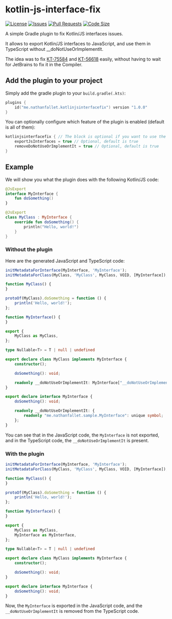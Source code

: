 # kotlin-js-interface-fix

[![License](https://img.shields.io/github/license/nathanfallet/kotlin-js-interface-fix)](LICENSE)
[![Issues](https://img.shields.io/github/issues/nathanfallet/kotlin-js-interface-fix)]()
[![Pull Requests](https://img.shields.io/github/issues-pr/nathanfallet/kotlin-js-interface-fix)]()
[![Code Size](https://img.shields.io/github/languages/code-size/nathanfallet/kotlin-js-interface-fix)]()

A simple Gradle plugin to fix Kotlin/JS interfaces issues.

It allows to export Kotlin/JS interfaces to JavaScript, and use them in TypeScript without __doNotUseOrImplementIt.

The idea was to fix [KT-75584](https://youtrack.jetbrains.com/issue/KT-75584)
and [KT-56618](https://youtrack.jetbrains.com/issue/KT-56618) easily, without
having to wait for JetBrains to fix it in the Compiler.

## Add the plugin to your project

Simply add the gradle plugin to your `build.gradle(.kts)`:

```kotlin
plugins {
    id("me.nathanfallet.kotlinjsinterfacefix") version "1.0.0"
}
```

You can optionally configure which feature of the plugin is enabled (default is all of them):

```kotlin
kotlinjsinterfacefix { // The block is optional if you want to use the default values
    exportJsInterfaces = true // Optional, default is true
    removeDoNotUseOrImplementIt = true // Optional, default is true
}
```

## Example

We will show you what the plugin does with the following Kotlin/JS code:

```kotlin
@JsExport
interface MyInterface {
    fun doSomething()
}

@JsExport
class MyClass : MyInterface {
    override fun doSomething() {
        println("Hello, world!")
    }
}
```

### Without the plugin

Here are the generated JavaScript and TypeScript code:

```javascript
initMetadataForInterface(MyInterface, 'MyInterface');
initMetadataForClass(MyClass, 'MyClass', MyClass, VOID, [MyInterface]);

function MyClass() {
}

protoOf(MyClass).doSomething = function () {
    println('Hello, world!');
};

function MyInterface() {
}

export {
    MyClass as MyClass,
};
```

```typescript
type Nullable<T> = T | null | undefined

export declare class MyClass implements MyInterface {
    constructor();

    doSomething(): void;

    readonly __doNotUseOrImplementIt: MyInterface["__doNotUseOrImplementIt"];
}

export declare interface MyInterface {
    doSomething(): void;

    readonly __doNotUseOrImplementIt: {
        readonly "me.nathanfallet.sample.MyInterface": unique symbol;
    };
}
```

You can see that in the JavaScript code, the `MyInterface` is not exported, and in the TypeScript code, the
`__doNotUseOrImplementIt` is present.

### With the plugin

```javascript
initMetadataForInterface(MyInterface, 'MyInterface');
initMetadataForClass(MyClass, 'MyClass', MyClass, VOID, [MyInterface]);

function MyClass() {
}

protoOf(MyClass).doSomething = function () {
    println('Hello, world!');
};

function MyInterface() {
}

export {
    MyClass as MyClass,
    MyInterface as MyInterface,
};
```

```typescript
type Nullable<T> = T | null | undefined

export declare class MyClass implements MyInterface {
    constructor();

    doSomething(): void;
}

export declare interface MyInterface {
    doSomething(): void;
}
```

Now, the `MyInterface` is exported in the JavaScript code, and the `__doNotUseOrImplementIt` is removed from the
TypeScript code.
